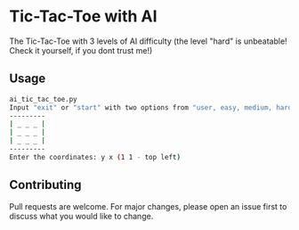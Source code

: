 # Tic-Tac-Toe with AI
The Tic-Tac-Toe with 3 levels of AI difficulty (the level "hard" is unbeatable! Check it yourself, if you dont trust me!)

## Usage

```bash
ai_tic_tac_toe.py
Input "exit" or "start" with two options from "user, easy, medium, hard" (start player_1 player_2)
---------
| _ _ _ |
| _ _ _ |
| _ _ _ |
---------
Enter the coordinates: y x (1 1 - top left)
```

## Contributing

Pull requests are welcome. For major changes, please open an issue first to discuss what you would like to change.
